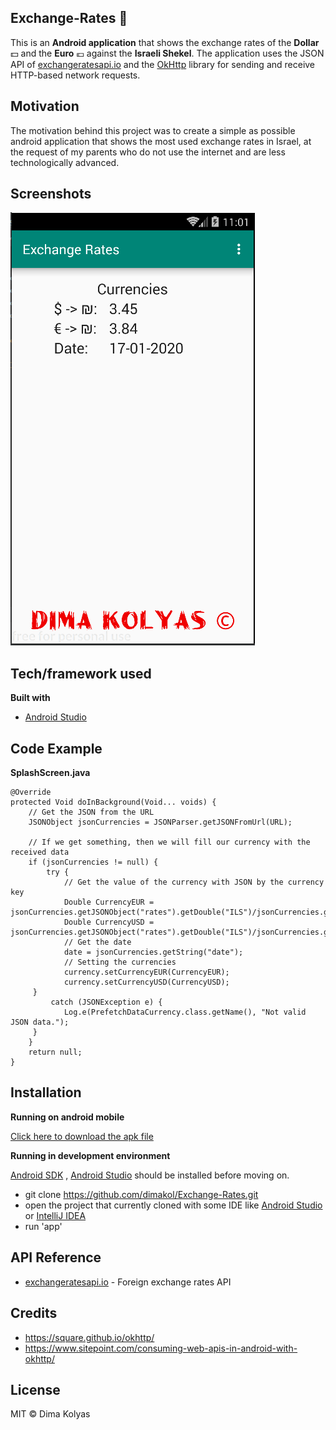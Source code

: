 ## Exchange-Rates :currency_exchange:

This is an **Android application** that shows the exchange rates of the **Dollar** :dollar: and the **Euro** :euro: against the **Israeli Shekel**.
The application uses the JSON API of [exchangeratesapi.io](http://exchangeratesapi.io/) and the [OkHttp](https://square.github.io/okhttp/) library for sending and receive HTTP-based network requests.

## Motivation

The motivation behind this project was to create a simple as possible android application that shows the most used exchange rates in Israel, at the request of my parents who do not use the internet and are less technologically advanced.

## Screenshots

![image](/screenshots/layout.png?raw=true "layout")

## Tech/framework used

**Built with**

-   [Android Studio](https://developer.android.com/)

## Code Example

**SplashScreen.java**
~~~
@Override  
protected Void doInBackground(Void... voids) {  
    // Get the JSON from the URL  
    JSONObject jsonCurrencies = JSONParser.getJSONFromUrl(URL);  
  
    // If we get something, then we will fill our currency with the received data  
    if (jsonCurrencies != null) {  
        try {  
            // Get the value of the currency with JSON by the currency key  
            Double CurrencyEUR = jsonCurrencies.getJSONObject("rates").getDouble("ILS")/jsonCurrencies.getJSONObject("rates").getDouble("EUR");  
            Double CurrencyUSD = jsonCurrencies.getJSONObject("rates").getDouble("ILS")/jsonCurrencies.getJSONObject("rates").getDouble("USD");  
            // Get the date  
            date = jsonCurrencies.getString("date");  
            // Setting the currencies  
            currency.setCurrencyEUR(CurrencyEUR);  
            currency.setCurrencyUSD(CurrencyUSD);  
	 } 
         catch (JSONException e) {  
            Log.e(PrefetchDataCurrency.class.getName(), "Not valid JSON data.");  
	 }  
    }  
    return null;  
}
~~~

## Installation

 **Running on android mobile**
 
 <a id="raw-url" href="https://raw.githubusercontent.com/dimakol/Exchange-Rates/master/app/release/ExchangeRates.apk">Click here to download the apk file</a>
 
**Running in development environment**

[Android SDK](https://developer.android.com/studio/intro/update) , [Android Studio](https://developer.android.com/studio) should be installed before moving on.
	
 - git clone https://github.com/dimakol/Exchange-Rates.git
 - open the project that currently cloned with some IDE like [Android Studio](https://developer.android.com/studio/install) or [IntelliJ IDEA](https://www.jetbrains.com/idea/)
 - run 'app'
 
## API Reference

- [exchangeratesapi.io](http://exchangeratesapi.io/) - Foreign exchange rates API

## Credits

- https://square.github.io/okhttp/
- https://www.sitepoint.com/consuming-web-apis-in-android-with-okhttp/

## License

MIT © Dima Kolyas
